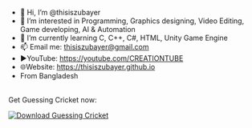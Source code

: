 - 👋 Hi, I’m @thisiszubayer
- 👀 I’m interested in Programming, Graphics designing, Video Editing, Game developing, AI & Automation
- 🌱 I’m currently learning C, C++, C#, HTML, Unity Game Engine
- 📫 Email me: thisiszubayer@gmail.com 
- ▶️YouTube: https://youtube.com/CREATIONTUBE
- 🌐Website: https://thisiszubayer.github.io
- From Bangladesh


<br>
Get Guessing Cricket now: 
<br>
 
 
[![Download Guessing Cricket](https://a.fsdn.com/con/app/sf-download-button)](https://sourceforge.net/projects/guessing-cricket/files/latest/download)
